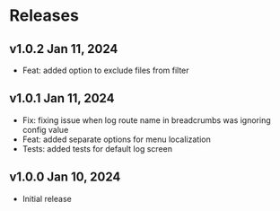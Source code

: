 # Releases

## v1.0.2 Jan 11, 2024 

- Feat: added option to exclude files from filter

## v1.0.1 Jan 11, 2024 

- Fix: fixing issue when log route name in breadcrumbs was ignoring config value
- Feat: added separate options for menu localization
- Tests: added tests for default log screen

## v1.0.0 Jan 10, 2024 

- Initial release
